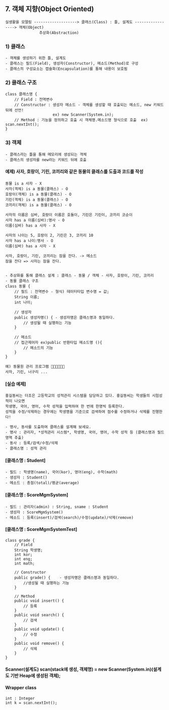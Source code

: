 ## 7. 객체 지향(Object Oriented)

	실생활을 모델링 -------------------> 클래스(Class) : 틀, 설계도 -----------------> 객체(Object)
	               추상화(Abstraction)
			 
### 1) 클래스
	- 객체를 생성하기 위한 틀, 설계도
	- 클래스는 필드(Field), 생성자(Constructor), 메소드(Method)로 구성
	- 클래스의 구성요소는 캡슐화(Encapsulation)를 통해 내용이 보호됨

### 2) 클래스 구조
	class 클래스명 {
		// Field : 전역변수
		// Constructor : 생성자 메소드 - 객체를 생성할 때 호출되는 메소드, new 키워드 뒤에 선언!	
		                 ex) new Scanner(System.in);
		// Method : 기능을 정의하고 호출 시 객체명.메소드명 형식으로 호출	ex) scan.nextInt();
	}

### 3) 객체
	- 클래스라는 틀을 통해 메모리에 생성되는 객체
	- 클래스의 생성자를 new라는 키워드 뒤에 호출

#### 예제) 사자, 호랑이, 기린, 코끼리와 같은 동물의 클래스를 도출과 코드를 작성
	동물 is a 사자 - X
	사자(객체) is a 동물(클래스) - O 
	호랑이(객체) is a 동물(클래스) - O 
	기린(객체) is a 동물(클래스) - O 
	코끼리(객체) is a 동물(클래스) - O 

	사자의 이름은 심바, 호랑이 이름은 호돌이, 기린은 기린이, 코끼리 코순이
	사자 has a 이름(심바):명사 - O
	이름(심바) has a 사자 - X
	
	사자의 나이는 5, 호랑이 2, 기린은 3, 코끼리 10
	사자 has a 나이:명사 - O
	이름(심바) has a 사자 - X
	
	사자, 호랑이, 기린, 코끼리는 잠을 잔다. -> 메소드
	잠을 잔다 => 사자는 잠을 잔다.


	- 추상화를 통해 클래스 설계 : 클래스 - 동물 / 객체 - 사자, 호랑이, 기린, 코끼리
	- 동물 클래스 구조
	class 동물 {
		// 필드 : 전역변수 - 형식) 데이터타입 변수명 = 값;
		String 이름;
		int 나이;
		
		// 생성자
		public 생성자명() {	- 생성자명은 클래스명과 동일하다.
			// 생성될 때 실행하는 기능
		}
		
		// 메소드
		// 접근제어자 ex)public 반환타입 메소드명 (){
			// 메소드의 기능
		}
	}

	예) 동물원 관리 프로그램 🦁🦒🦝🐵🐯🐷
	사자, 기린, 너구리 ...

#### [실습 예제]
	홍길동씨는 더조은 고등학교의 성적관리 시스템을 담당하고 있다. 홍길동씨는 학생들의 시험성적이 나오면 
	학생명, 국어, 영어, 수학 성적을 입력하여 한 번에 한명씩 등록한다.
	성적을 수정/삭제하는 경우에는 학생명을 기준으로 검색하여 점수를 수정하거나 삭제를 진행한다!

	- 명사, 동사를 도출하여 클래스를 설계해 보세요.
	- 명사 : 관리자, *성적관리 시스템*, 학생명, 국어, 영어, 수학 성적 등 (클래스명과 필드영역 추출)
	- 동사 : 등록/검색/수정/삭제
	- 클래스명 : 성적 관리

#### [클래스명 : Student]
	- 필드 : 학생명(name), 국어(kor), 영어(eng), 수학(math)
	- 생성자 : Student()
	- 메소드 : 총점(total)/평균(average)

#### [클래스명 : ScoreMgmSystem]
	- 필드 : 관리자(admin) : String, sname : Student
	- 생성자 : ScoreMgmSystem()
	- 메소드 : 등록(insert)/검색(search)/수정(update)/삭제(remove)

#### [클래스명 : ScoreMgmSystemTest]
	class grade {
		// Field
		String 학생명;
		int kor;
		int eng;
		int math;
		
		// Constructor
		public grade() {	- 생성자명은 클래스명과 동일하다.
			//생성될 때 실행하는 기능
		}
		
		// Method
		public void insert() {
			// 등록
		}
		public void search() {
			// 검색
		}
		public void update() {
			// 수정
		}
		public void remove() {
			// 삭제
		}
	}

#### Scanner(설계도) scan(stack에 생성, 객체명) = new Scanner(System.in)(설계도 기반 Heap에 생성된 객체);

#### Wrapper class<br>
	int : Integer
	int k = scan.nextInt();